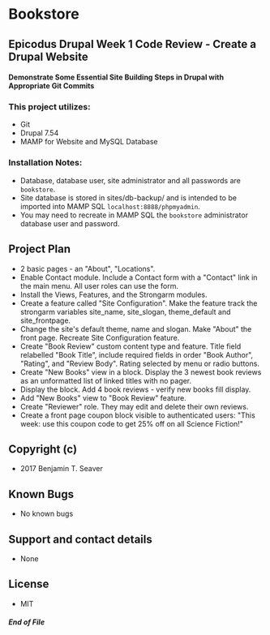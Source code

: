 # Bookstore

## Epicodus Drupal Week 1 Code Review - Create a Drupal Website

#### Demonstrate Some Essential Site Building Steps in Drupal with Appropriate Git Commits

### This project utilizes:
  * Git
  * Drupal 7.54
  * MAMP for Website and MySQL Database

### Installation Notes:
  * Database, database user, site administrator and all passwords are `bookstore`.
  * Site database is stored in sites/db-backup/ and is intended to be imported into MAMP SQL `localhost:8888/phpmyadmin`.
  * You may need to recreate in MAMP SQL the `bookstore` administrator database user and password.

## Project Plan 
  * 2 basic pages - an "About", "Locations".
  * Enable Contact module. Include a Contact form with a "Contact" link in the main menu. All user roles can use the form.
  * Install the Views, Features, and the Strongarm modules.
  * Create a feature called "Site Configuration". Make the feature track the strongarm variables site_name, site_slogan, theme_default and site_frontpage.
  * Change the site's default theme, name and slogan. Make "About" the front page. Recreate Site Configuration feature.
  * Create "Book Review" custom content type and feature. Title field relabelled "Book Title", include required fields in order "Book Author", "Rating", and "Review Body".  Rating selected by menu or radio buttons.
  * Create "New Books" view in a block. Display the 3 newest book reviews as an unformatted list of linked titles with no pager.
  * Display the block. Add 4 book reviews - verify new books fill display.
  * Add "New Books" view to "Book Review" feature.
  * Create "Reviewer" role. They may edit and delete their own reviews.
  * Create a front page coupon block visible to authenticated users: "This week: use this coupon code to get 25% off on all Science Fiction!"


## Copyright (c)
* 2017 Benjamin T. Seaver

## Known Bugs
* No known bugs

## Support and contact details
* None

## License
* MIT

##### End of File
